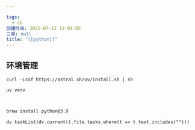 ```yaml
---

tags:
  - cb
创建时间: 2025-07-12 12:01:05
三观: null
title: "[[python]]"
---
```



## 环境管理

```
curl -LsSf https://astral.sh/uv/install.sh | sh

uv venv



```



```bash
brew install python@3.9 
```



```dataviewjs
dv.taskList(dv.current().file.tasks.where(t => t.text.includes("")))
```



```
 
```